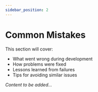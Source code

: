 ```yaml
---
sidebar_position: 2
---
```


# Common Mistakes

<!-- TODO: Add common mistakes and learnings -->

This section will cover:
- What went wrong during development
- How problems were fixed
- Lessons learned from failures
- Tips for avoiding similar issues

*Content to be added...*
